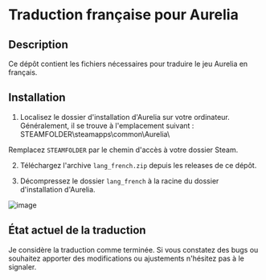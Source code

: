 # Traduction française pour Aurelia

## Description

Ce dépôt contient les fichiers nécessaires pour traduire le jeu Aurelia en français.

## Installation

1. Localisez le dossier d'installation d'Aurelia sur votre ordinateur. Généralement, il se trouve à l'emplacement suivant :
STEAMFOLDER\steamapps\common\Aurelia\

Remplacez `STEAMFOLDER` par le chemin d'accès à votre dossier Steam.

2. Téléchargez l'archive `lang_french.zip` depuis les releases de ce dépôt.

3. Décompressez le dossier `lang_french` à la racine du dossier d'installation d'Aurelia.

![image](https://github.com/user-attachments/assets/fdb33f01-3a75-49fd-b50f-e6584b4f84c4)


## État actuel de la traduction

Je considère la traduction comme terminée.
Si vous constatez des bugs ou souhaitez apporter des modifications ou ajustements n'hésitez pas à le signaler.
